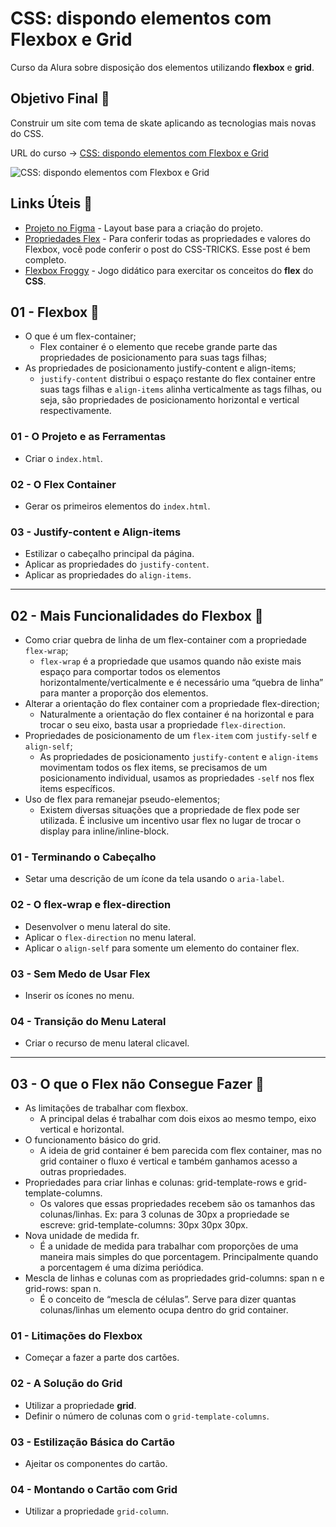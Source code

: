 # CSS: dispondo elementos com Flexbox e Grid

Curso da Alura sobre disposição dos elementos utilizando **flexbox** e **grid**.

## Objetivo Final &#x1F3AF;

Construir um site com tema de skate aplicando as tecnologias mais novas do CSS.

URL do curso -> [CSS: dispondo elementos com Flexbox e Grid](https://cursos.alura.com.br/course/css-dispondo-elementos-flexbox-grid)

![CSS: dispondo elementos com Flexbox e Grid](https://www.alura.com.br/assets/api/share/curso-css-dispondo-elementos-flexbox-grid.png)

## Links Úteis &#x1F517;
* [Projeto no Figma](https://www.figma.com/file/ibWktwVpnog76rMYOdVhks/Dispondo-elementos-com-flexbox-e-grid) - Layout base para a criação do projeto.
* [Propriedades Flex](https://css-tricks.com/snippets/css/a-guide-to-flexbox/) - Para conferir todas as propriedades e valores do Flexbox, você pode conferir o post do CSS-TRICKS. Esse post é bem completo.
* [Flexbox Froggy](https://flexboxfroggy.com/) - Jogo didático para exercitar os conceitos do **flex** do **CSS**.

## 01 - Flexbox &#x1F516;
* O que é um flex-container;
    * Flex container é o elemento que recebe grande parte das propriedades de posicionamento para suas tags filhas;
* As propriedades de posicionamento justify-content e align-items;
    * `justify-content` distribui o espaço restante do flex container entre suas tags filhas e `align-items` alinha verticalmente as tags filhas, ou seja, são propriedades de posicionamento horizontal e vertical respectivamente.

### 01 - O Projeto e as Ferramentas
* Criar o `index.html`.

### 02 - O Flex Container
* Gerar os primeiros elementos do `index.html`.

### 03 - Justify-content e Align-items
* Estilizar o cabeçalho principal da página.
* Aplicar as propriedades do `justify-content`.
* Aplicar as propriedades do `align-items`.

***

## 02 - Mais Funcionalidades do Flexbox &#x1F516;
* Como criar quebra de linha de um flex-container com a propriedade `flex-wrap`;
    * `flex-wrap` é a propriedade que usamos quando não existe mais espaço para comportar todos os elementos horizontalmente/verticalmente e é necessário uma “quebra de linha” para manter a proporção dos elementos.
* Alterar a orientação do flex container com a propriedade flex-direction;
    * Naturalmente a orientação do flex container é na horizontal e para trocar o seu eixo, basta usar a propriedade `flex-direction`.
* Propriedades de posicionamento de um `flex-item` com `justify-self` e `align-self`;
    * As propriedades de posicionamento `justify-content` e `align-items` movimentam todos os flex items, se precisamos de um posicionamento individual, usamos as propriedades `-self` nos flex items específicos.
* Uso de flex para remanejar pseudo-elementos;
    * Existem diversas situações que a propriedade de flex pode ser utilizada. É inclusive um incentivo usar flex no lugar de trocar o display para inline/inline-block.

### 01 - Terminando o Cabeçalho
* Setar uma descrição de um ícone da tela usando o `aria-label`.

### 02 - O flex-wrap e flex-direction
* Desenvolver o menu lateral do site.
* Aplicar o `flex-direction` no menu lateral.
* Aplicar o `align-self` para somente um elemento do container flex.

### 03 - Sem Medo de Usar Flex
* Inserir os ícones no menu.

### 04 - Transição do Menu Lateral
* Criar o recurso de menu lateral clicavel.

***

## 03 - O que o Flex não Consegue Fazer &#x1F516;
* As limitações de trabalhar com flexbox.
    * A principal delas é trabalhar com dois eixos ao mesmo tempo, eixo vertical e horizontal.
* O funcionamento básico do grid.
    * A ideia de grid container é bem parecida com flex container, mas no grid container o fluxo é vertical e também ganhamos acesso a outras propriedades.
* Propriedades para criar linhas e colunas: grid-template-rows e grid-template-columns.
    * Os valores que essas propriedades recebem são os tamanhos das colunas/linhas. Ex: para 3 colunas de 30px a propriedade se escreve: grid-template-columns: 30px 30px 30px.
* Nova unidade de medida fr.
    * É a unidade de medida para trabalhar com proporções de uma maneira mais simples do que porcentagem. Principalmente quando a porcentagem é uma dízima periódica.
* Mescla de linhas e colunas com as propriedades grid-columns: span n e grid-rows: span n.
    * É o conceito de “mescla de células”. Serve para dizer quantas colunas/linhas um elemento ocupa dentro do grid container.

### 01 - Litimações do Flexbox
* Começar a fazer a parte dos cartões.

### 02 - A Solução do Grid
* Utilizar a propriedade **grid**.
* Definir o número de colunas com o `grid-template-columns`.

### 03 - Estilização Básica do Cartão
* Ajeitar os componentes do cartão.

### 04 - Montando o Cartão com Grid
* Utilizar a propriedade `grid-column`.